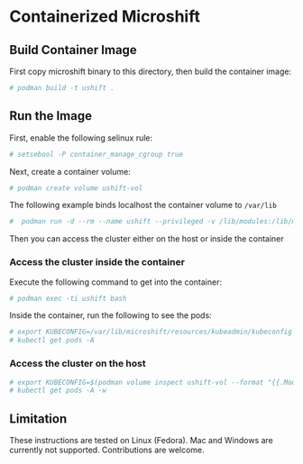 # Containerized Microshift 

## Build Container Image
First copy microshift binary to this directory, then build the container image:
```bash
# podman build -t ushift .
```

## Run the Image

First, enable the following selinux rule:
```bash
# setsebool -P container_manage_cgroup true
```
Next, create a container volume:
```bash
# podman create volume ushift-vol
```
The following example binds localhost the container volume to `/var/lib`

```bash
#  podman run -d --rm --name ushift --privileged -v /lib/modules:/lib/modules -v ushift-vol:/var/lib -p 6443:6443 ushift  
```

Then you can access the cluster either on the host or inside the container

### Access the cluster inside the container
Execute the following command to get into the container:
```bash
# podman exec -ti ushift bash
```
Inside the container, run the following to see the pods:
```bash
# export KUBECONFIG=/var/lib/microshift/resources/kubeadmin/kubeconfig
# kubectl get pods -A
```

### Access the cluster on the host
```bash
# export KUBECONFIG=$(podman volume inspect ushift-vol --format "{{.Mountpoint}}")/microshift/resources/kubeadmin/kubeconfig
# kubectl get pods -A -w
```

## Limitation

These instructions are tested on Linux (Fedora). Mac and Windows are currently not supported. Contributions are welcome.
